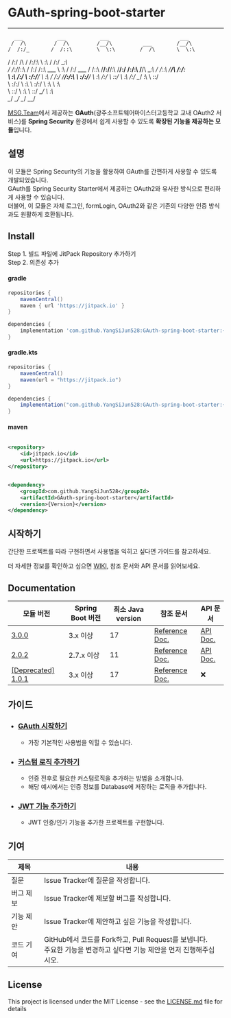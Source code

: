 # GAuth-spring-boot-starter

- - -

      ___           ___           ___                       ___     
     /  /\         /  /\         /__/\          ___        /__/\    
    /  /:/_       /  /::\        \  \:\        /  /\       \  \:\   
   /  /:/ /\     /  /:/\:\        \  \:\      /  /:/        \__\:\  
  /  /:/_/::\   /  /:/ /::\   ___  \  \:\    /  /:/     ___ /  /::\ 
 /__/:/__\/\:\ /__/:/ /:/\:\ /__/\  \__\:\  /  /::\    /__/\  /:/\:\
 \  \:\    /:/ \  \:\/:/__\/ \  \:\ /  /:/ /__/:/\:\   \  \:\/:/__\/
  \  \:\  /:/   \  \::/       \  \:\  /:/  \__\/  \:\   \  \::/     
   \  \:\/:/     \  \:\        \  \:\/:/        \  \:\   \  \:\     
    \  \::/       \  \:\        \  \::/          \__\/    \  \:\    
     \__\/         \__\/         \__\/                     \__\/

     

[MSG.Team](https://github.com/GSM-MSG)에서 제공하는
**GAuth**(광주소프트웨어마이스터고등학교 교내 OAuth2 서비스)를
**Spring Security** 환경에서 쉽게 사용할 수 있도록
**확장된 기능을 제공하는 모듈**입니다.

## 설명

이 모듈은 Spring Security의 기능을 활용하여 GAuth를 간편하게 사용할 수 있도록 개발되었습니다.    
GAuth를 Spring Security Starter에서 제공하는 OAuth2와 유사한 방식으로 편리하게 사용할 수 있습니다.   
더불어, 이 모듈은 자체 로그인, formLogin, OAuth2와 같은 기존의 다양한 인증 방식과도 원활하게 호환됩니다.

## Install

Step 1. 빌드 파일에 JitPack Repository 추가하기  
Step 2. 의존성 추가

#### gradle

```groovy
repositories {
    mavenCentral()
    maven { url 'https://jitpack.io' }
}
```

```groovy
dependencies {
    implementation 'com.github.YangSiJun528:GAuth-spring-boot-starter:{Version}'
}
```

#### gradle.kts

```groovy
repositories {
    mavenCentral()
    maven(url = "https://jitpack.io")
}
```

```groovy
dependencies {
    implementation("com.github.YangSiJun528:GAuth-spring-boot-starter:{Version}")
}
```

#### maven

```xml

<repository>
    <id>jitpack.io</id>
    <url>https://jitpack.io</url>
</repository>
```

```xml

<dependency>
    <groupId>com.github.YangSiJun528</groupId>
    <artifactId>GAuth-spring-boot-starter</artifactId>
    <version>{Version}</version>
</dependency>
```

## 시작하기

간단한 프로젝트를 따라 구현하면서 사용법을 익히고 싶다면 가이드를 참고하세요.

더 자세한 정보를 확인하고 싶으면 [WIKI](https://github.com/YangSiJun528/GAuth-spring-boot-starter/wiki), 참조 문서와 API 문서를 읽어보세요.

## Documentation

| 모듈 버전                                                                                                 | Spring Boot 버전 | 최소 Java version | 참조 문서                                                         | API 문서                                                                                                                                           | 
|-------------------------------------------------------------------------------------------------------|----------------|-----------------|---------------------------------------------------------------|--------------------------------------------------------------------------------------------------------------------------------------------------|
| [3.0.0](https://github.com/YangSiJun528/GAuth-spring-boot-starter/releases/tag/2.0.2)                 | 3.x 이상         | 17              | [Reference Doc.](./docs/guide/ver_300/reference/reference.md) | [API Doc.](https://htmlpreview.github.io/?https://github.com/YangSiJun528/GAuth-spring-boot-starter/blob/main/docs/guide/ver_300/api/index.html) |
| [2.0.2](https://github.com/YangSiJun528/GAuth-spring-boot-starter/releases/tag/2.0.2)                 | 2.7.x 이상       | 11              | [Reference Doc.](./docs/guide/ver_202/reference/reference.md) | [API Doc.](https://htmlpreview.github.io/?https://github.com/YangSiJun528/GAuth-spring-boot-starter/blob/main/docs/guide/ver_202/api/index.html) |
| [\[Deprecated\] 1.0.1 ](https://github.com/YangSiJun528/GAuth-spring-boot-starter/releases/tag/1.0.1) | 3.x 이상         | 17              | [Reference Doc.](./docs/guide/ver_101/reference/reference.md) | ❌                                                                                                                                                |

## 가이드

- ### [GAuth 시작하기](https://github.com/YangSiJun528/GAuth-spring-boot-starter/wiki/%EC%8B%9C%EC%9E%91%ED%95%98%EA%B8%B0)
    - 가장 기본적인 사용법을 익힐 수 있습니다.
- ### [커스텀 로직 추가하기](https://github.com/YangSiJun528/GAuth-spring-boot-starter/wiki/%EC%BB%A4%EC%8A%A4%ED%85%80-%EB%A1%9C%EC%A7%81-%EC%B6%94%EA%B0%80)
  - 인증 전후로 필요한 커스텀로직을 추가하는 방법을 소개합니다.
  - 해당 예시에서는 인증 정보를 Database에 저장하는 로직을 추가합니다.
- ### [JWT 기능 추가하기](https://github.com/YangSiJun528/GAuth-spring-boot-starter/wiki/JWT-%EC%9D%B8%EC%A6%9D-%EA%B5%AC%ED%98%84%ED%95%98%EA%B8%B0)
    - JWT 인증/인가 기능을 추가한 프로젝트를 구현합니다.

## 기여

| 제목    | 내용                                                                                |
|-------|-----------------------------------------------------------------------------------|
| 질문    | Issue Tracker에 질문을 작성합니다.                                                         |
| 버그 제보 | Issue Tracker에 제보할 버그를 작성합니다.                                                     |
| 기능 제안 | Issue Tracker에 제안하고 싶은 기능을 작성합니다.                                                 |
| 코드 기여 | GitHub에서 코드를 Fork하고, Pull Request를 보냅니다. <br/>주요한 기능을 변경하고 싶다면 기능 제안을 먼저 진행해주십시오. |

## License

This project is licensed under the MIT License - see the [LICENSE.md](LICENSE.md) file for details
